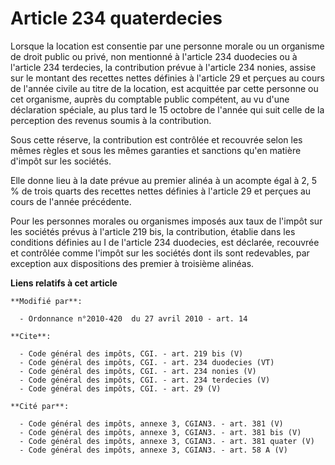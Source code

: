 # Article 234 quaterdecies

Lorsque la location est consentie par une personne morale ou un organisme de droit public ou privé, non mentionné à l'article
234 duodecies ou à l'article 234 terdecies, la contribution prévue à l'article 234 nonies, assise sur le montant des recettes
nettes définies à l'article 29 et perçues au cours de l'année civile au titre de la location, est acquittée par cette
personne ou cet organisme, auprès du comptable public compétent, au vu d'une déclaration spéciale, au plus tard le 15 octobre
de l'année qui suit celle de la perception des revenus soumis à la contribution. 

Sous cette réserve, la contribution est contrôlée et recouvrée selon les mêmes règles et sous les mêmes garanties et
sanctions qu'en matière d'impôt sur les sociétés. 

Elle donne lieu à la date prévue au premier alinéa à un acompte égal à 2, 5 % de trois quarts des recettes nettes définies à
l'article 29 et perçues au cours de l'année précédente. 

Pour les personnes morales ou organismes imposés aux taux de l'impôt sur les sociétés prévus à l'article 219 bis, la
contribution, établie dans les conditions définies au I de l'article 234 duodecies, est déclarée, recouvrée et contrôlée
comme l'impôt sur les sociétés dont ils sont redevables, par exception aux dispositions des premier à troisième alinéas.

**Liens relatifs à cet article**

	**Modifié par**:

	  - Ordonnance n°2010-420  du 27 avril 2010 - art. 14

	**Cite**:

	  - Code général des impôts, CGI. - art. 219 bis (V)
	  - Code général des impôts, CGI. - art. 234 duodecies (VT)
	  - Code général des impôts, CGI. - art. 234 nonies (V)
	  - Code général des impôts, CGI. - art. 234 terdecies (V)
	  - Code général des impôts, CGI. - art. 29 (V)

	**Cité par**:

	  - Code général des impôts, annexe 3, CGIAN3. - art. 381 (V)
	  - Code général des impôts, annexe 3, CGIAN3. - art. 381 bis (V)
	  - Code général des impôts, annexe 3, CGIAN3. - art. 381 quater (V)
	  - Code général des impôts, annexe 3, CGIAN3. - art. 58 A (V)
